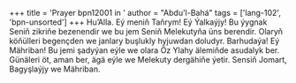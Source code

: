 +++
title = 'Prayer bpn12001 in '
author = "Abdu'l-Bahá"
tags = ['lang-102', 'bpn-unsorted']
+++
Hu’Alla.
    Eý meniň Taňrym! Eý Ýalkaýjy! Bu ýygnak Seniň zikriňe bezenendir we bu jem Seniň Melekutyňa üns berendir. Olaryň köňülleri begençden we janlary buşlukly hyjuwdan doludyr.
    Barhudaýa! Eý Mähriban! Bu jemi şadyýan eýle we olara Öz Ylahy älemiňde asudalyk ber. Günäleri öt, aman ber, ägä eýle we Melekuty dergähiňe ýetir. Sensiň Jomart, Bagyşlaýjy we Mähriban.

